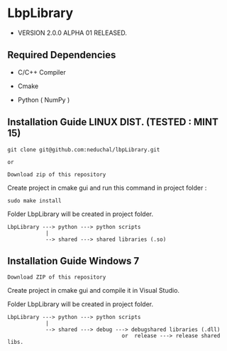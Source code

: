 LbpLibrary
==========
* VERSION 2.0.0 ALPHA 01 RELEASED. 

Required Dependencies
---------------------
* C/C++ Compiler 

* Cmake

* Python ( NumPy )


Installation Guide LINUX DIST. (TESTED : MINT 15)
-------------------------------
	git clone git@github.com:neduchal/lbpLibrary.git
	
	or
	
	Download zip of this repository

Create project in cmake gui and run this command in project folder :
	
	sudo make install
	
Folder LbpLibrary will be created in project folder. 

	LbpLibrary ---> python ---> python scripts
	            |
	            --> shared ---> shared libraries (.so) 

Installation Guide Windows 7 
-------------------------------
	Download ZIP of this repository
	
Create project in cmake gui and compile it in Visual Studio.

Folder LbpLibrary will be created in project folder. 

	LbpLibrary ---> python ---> python scripts
	            |
	            --> shared ---> debug ---> debugshared libraries (.dll) 
	            						or  release ---> release shared libs.




